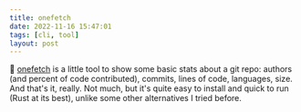 ```yaml
---
title: onefetch
date: 2022-11-16 15:47:01
tags: [cli, tool]
layout: post
---
```


🔧 [onefetch](https://github.com/o2sh/onefetch) is a little tool to show some basic stats about a git repo: authors (and percent of code contributed), commits, lines of code, languages, size. And that's it, really. Not much, but it's quite easy to install and quick to run (Rust at its best), unlike some other alternatives I tried before.
